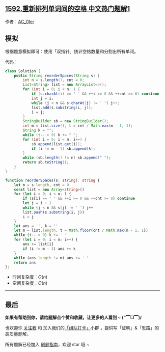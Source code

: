 ## [1592.重新排列单词间的空格 中文热门题解1](https://leetcode.cn/problems/rearrange-spaces-between-words/solutions/100000/by-ac_oier-0f5h)

作者：[AC_OIer](https://leetcode.cn/u/AC_OIer)

## 模拟

根据题意模拟即可：使用「双指针」统计空格数量和分割出所有单词。

代码：
```Java []
class Solution {
    public String reorderSpaces(String s) {
        int n = s.length(), cnt = 0;
        List<String> list = new ArrayList<>();
        for (int i = 0; i < n; ) {
            if (s.charAt(i) == ' ' && ++i >= 0 && ++cnt >= 0) continue;
            int j = i;
            while (j < n && s.charAt(j) != ' ') j++;
            list.add(s.substring(i, j));
            i = j;
        }
        StringBuilder sb = new StringBuilder();
        int m = list.size(), t = cnt / Math.max(m - 1, 1);
        String k = "";
        while (t-- > 0) k += " ";
        for (int i = 0; i < m; i++) {
            sb.append(list.get(i));
            if (i != m - 1) sb.append(k);
        }
        while (sb.length() != n) sb.append(" ");
        return sb.toString();
    }
}
```
```TypeScript []
function reorderSpaces(s: string): string {
    let n = s.length, cnt = 0
    const list = new Array<string>()
    for (let i = 0; i < n; ) {
        if (s[i] == ' ' && ++i >= 0 && ++cnt >= 0) continue
        let j = i + 1
        while (j < n && s[j] != ' ') j++
        list.push(s.substring(i, j))
        i = j
    }
    let ans = '', k = ''
    let m = list.length, t = Math.floor(cnt / Math.max(m - 1, 1))
    while (t-- > 0) k += ' '
    for (let i = 0; i < m; i++) {
        ans += list[i]
        if (i != m - 1) ans += k
    }
    while (ans.length != n) ans += ' '
    return ans
};
```
* 时间复杂度：$O(n)$
* 空间复杂度：$O(n)$

---

## 最后

**如果有帮助到你，请给题解点个赞和收藏，让更多的人看到 ~ ("▔□▔)/**

也欢迎你 [关注我](https://oscimg.oschina.net/oscnet/up-19688dc1af05cf8bdea43b2a863038ab9e5.png) 和 加入我们的[「组队打卡」](https://leetcode-cn.com/u/ac_oier/)小群 ，提供写「证明」&「思路」的高质量题解。

所有题解已经加入 [刷题指南](https://github.com/SharingSource/LogicStack-LeetCode/wiki)，欢迎 star 哦 ~